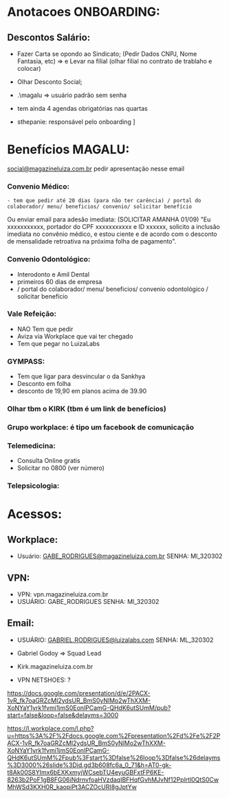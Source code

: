 # Anotacoes ONBOARDING:

## Descontos Salário:
- Fazer Carta se opondo ao Sindicato; (Pedir Dados CNPJ, Nome Fantasia, etc) => e Levar na filial (olhar filial no contrato de trablaho e colocar)
- Olhar Desconto Social;


- .\magalu => usuário padrão sem senha

- tem ainda 4 agendas obrigatórias nas quartas

- sthepanie: responsável pelo onboarding
]


# Benefícios MAGALU:

social@magazineluiza.com.br
pedir apresentação nesse email


### Convenio Médico:
    - tem que pedir até 20 dias (para não ter carência) / portal do colaborador/ menu/ beneficios/ convenio/ solicitar benefício

Ou enviar email para adesão imediata: (SOLICITAR AMANHA 01/09)
"Eu xxxxxxxxxxx, portador do CPF xxxxxxxxxxx e ID xxxxxx, solicito a inclusão imediata no convênio médico, e estou ciente e de acordo com o desconto de mensalidade retroativa na próxima folha de pagamento".


### Convenio Odontológico:
- Interodonto e Amil Dental
- primeiros 60 dias de empresa
- / portal do colaborador/ menu/ beneficios/ convenio odontológico / solicitar benefício

### Vale Refeição:
- NAO Tem que pedir
- Aviza via Workplace que vai ter chegado
- Tem que pegar no LuizaLabs

### GYMPASS: 
- Tem que ligar para desvincular o da Sankhya
- Desconto em folha
- desconto de 19,90 em planos acima de 39.90


### Olhar tbm o KIRK (tbm é um link de benefícios)


### Grupo workplace: é tipo um facebook de comunicação 


### Telemedicina:
- Consulta Online gratis
-  Solicitar no 0800 (ver número)


### Telepsicologia:




# Acessos:

## Workplace:
- Usuário: GABE_RODRIGUES@magazineluiza.com.br SENHA: Ml_320302

## VPN:
- VPN: vpn.magazineluiza.com.br
- USUÁRIO: GABE_RODRIGUES SENHA: Ml_320302

## Email:
- USUÁRIO: GABRIEL.RODRIGUES@luizalabs.com SENHA: ML_320302


- Gabriel Godoy => Squad Lead 

- Kirk.magazineluiza.com.br
- VPN NETSHOES: ? 



https://docs.google.com/presentation/d/e/2PACX-1vR_fk7oaGRZcMI2ydsUR_BmS0yNlMo2wThXXM-XoNYaY1yrk1fvmi1jmS0EonlPCamG-QHdK6utSUmM/pub?start=false&loop=false&delayms=3000

https://l.workplace.com/l.php?u=https%3A%2F%2Fdocs.google.com%2Fpresentation%2Fd%2Fe%2F2PACX-1vR_fk7oaGRZcMI2ydsUR_BmS0yNlMo2wThXXM-XoNYaY1yrk1fvmi1jmS0EonlPCamG-QHdK6utSUmM%2Fpub%3Fstart%3Dfalse%26loop%3Dfalse%26delayms%3D3000%26slide%3Did.gd3b608fc6a_0_71&h=AT0-gk-t8Ak00S8YImx6bEXKxmyjWCsebTU4eyuGBFxtFP6KE-8263b2PoF1gB8FG06iNdrnvfoaHVzdaqIBFHqfGvhMJvNf12Pplrtl0QtS0CwMhWSd3KXH0R_kaopiPt3ACZOcURI8gJptYw